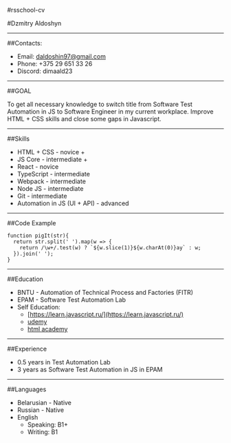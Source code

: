 #rsschool-cv

#Dzmitry Aldoshyn
*****
##Contacts:
* Email: daldoshin97@gmail.com
* Phone: +375 29 651 33 26
* Discord: dimaald23
*****
##GOAL

To get all necessary knowledge to switch title from Software Test Automation in JS to Software Engineer in my current workplace. Improve HTML + CSS skills and close some gaps in Javascript.
*****
##Skills
* HTML + CSS - novice +
* JS Core - intermediate +
* React - novice
* TypeScript - intermediate
* Webpack - intermediate
* Node JS - intermediate
* Git - intermediate
* Automation in JS (UI + API) - advanced
*****
##Code Example
```
function pigIt(str){
  return str.split(' ').map(w => {
    return /\w+/.test(w) ? `${w.slice(1)}${w.charAt(0)}ay` : w;
  }).join(' ');
}
```
*****
##Education
* BNTU - Automation of Technical Process and Factories (FITR)
* EPAM - Software Test Automation Lab
* Self Education:
    + [https://learn.javascript.ru/](https://learn.javascript.ru/)
    + [udemy](https://www.udemy.com/)
    + [html academy](https://htmlacademy.ru/)
*****
##Experience
* 0.5 years in Test Automation Lab 
* 3 years as Software Test Automation in JS in EPAM
*****
##Languages
* Belarusian - Native
* Russian - Native
* English
    + Speaking: B1+
    + Writing: B1
